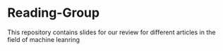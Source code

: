 # Reading-Group
This repository contains slides for our review for different articles in the field of machine leanring

